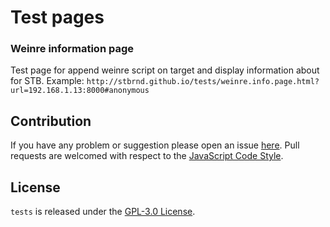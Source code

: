 Test pages
==========

### Weinre information page
Test page for append weinre script on target and display information about for STB.
Example:
`http://stbrnd.github.io/tests/weinre.info.page.html?url=192.168.1.13:8000#anonymous`


## Contribution ##

If you have any problem or suggestion please open an issue [here](https://github.com/stbrnd/tests).
Pull requests are welcomed with respect to the [JavaScript Code Style](https://github.com/DarkPark/jscs).


## License ##

`tests` is released under the [GPL-3.0 License](http://opensource.org/licenses/GPL-3.0).
